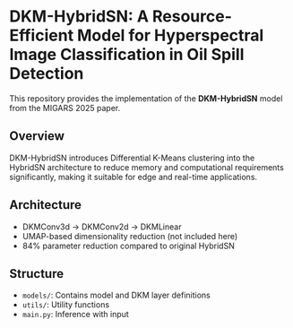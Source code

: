 # DKM-HybridSN: A Resource-Efficient Model for Hyperspectral Image Classification in Oil Spill Detection

This repository provides the implementation of the **DKM-HybridSN** model from the MIGARS 2025 paper.

## Overview

DKM-HybridSN introduces Differential K-Means clustering into the HybridSN architecture to reduce memory and computational requirements significantly, making it suitable for edge and real-time applications.

## Architecture

- DKMConv3d → DKMConv2d → DKMLinear
- UMAP-based dimensionality reduction (not included here)
- 84% parameter reduction compared to original HybridSN

## Structure

- `models/`: Contains model and DKM layer definitions
- `utils/`: Utility functions
- `main.py`: Inference with input
